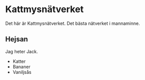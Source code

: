 # Kattmysnätverket

Det här är Kattmysnätverket. Det bästa nätverket i mannaminne.

## Hejsan

Jag heter Jack.

- Katter
- Bananer
- Vaniljsås
